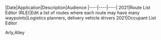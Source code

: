 |Date|Application|Description|Audience
|----|----|----|
2021|Route List Editor (RLE)|Edit a list of routes where each route may have many waypoints|Logistics planners, delivery vehicle drivers
2021|Occupant List Editor

Arly,Alley
